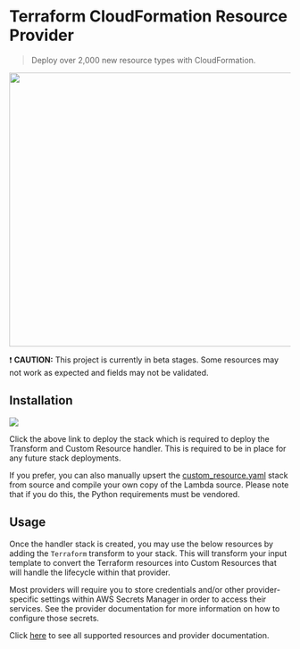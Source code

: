 # Terraform CloudFormation Resource Provider

> Deploy over 2,000 new resource types with CloudFormation.

<img src="https://github.com/iann0036/tf-cfn-provider/raw/master/assets/screen1.png" width="558" height="491">

:exclamation: **CAUTION:** This project is currently in beta stages. Some resources may not work as expected and fields may not be validated.


## Installation

<a href="https://console.aws.amazon.com/cloudformation/home?#/stacks/new?&templateURL=https://s3.amazonaws.com/ianmckay-ap-southeast-2/terraform/custom_resource.yaml" target="_blank"><img src="https://s3.amazonaws.com/cloudformation-examples/cloudformation-launch-stack.png"></a>

Click the above link to deploy the stack which is required to deploy the Transform and Custom Resource handler. This is required to be in place for any future stack deployments.

If you prefer, you can also manually upsert the [custom_resource.yaml](custom_resource.yaml) stack from source and compile your own copy of the Lambda source. Please note that if you do this, the Python requirements must be vendored.


## Usage

Once the handler stack is created, you may use the below resources by adding the `Terraform` transform to your stack. This will transform your input template to convert the Terraform resources into Custom Resources that will handle the lifecycle within that provider.

Most providers will require you to store credentials and/or other provider-specific settings within AWS Secrets Manager in order to access their services. See the provider documentation for more information on how to configure those secrets.

Click [here](docs/README.md) to see all supported resources and provider documentation.
